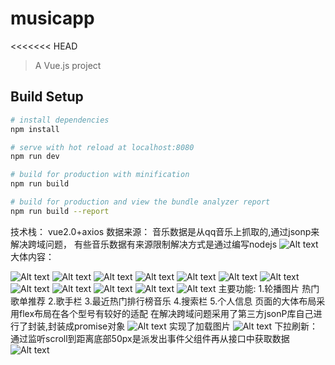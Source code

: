 # musicapp
<<<<<<< HEAD

> A Vue.js project

## Build Setup

``` bash
# install dependencies
npm install

# serve with hot reload at localhost:8080
npm run dev

# build for production with minification
npm run build

# build for production and view the bundle analyzer report
npm run build --report
```
技术栈： vue2.0+axios
数据来源：
音乐数据是从qq音乐上抓取的,通过jsonp来解决跨域问题，
有些音乐数据有来源限制解决方式是通过编写nodejs
![Alt text](https://github.com/smaRookie/musicapp/raw/master/rim/1.png)
大体内容：

![Alt text](https://github.com/smaRookie/musicapp/raw/master/rim/2.png)
![Alt text](https://github.com/smaRookie/musicapp/raw/master/rim/3.png)
![Alt text](https://github.com/smaRookie/musicapp/raw/master/rim/4.png)
![Alt text](https://github.com/smaRookie/musicapp/raw/master/rim/5.png)
![Alt text](https://github.com/smaRookie/musicapp/raw/master/rim/6.png)
![Alt text](https://github.com/smaRookie/musicapp/raw/master/rim/7.png)
![Alt text](https://github.com/smaRookie/musicapp/raw/master/rim/8.png)
![Alt text](https://github.com/smaRookie/musicapp/raw/master/rim/9.png)
![Alt text](https://github.com/smaRookie/musicapp/raw/master/rim/10.png)
![Alt text](https://github.com/smaRookie/musicapp/raw/master/rim/11.png)
![Alt text](https://github.com/smaRookie/musicapp/raw/master/rim/12.png)
![Alt text](https://github.com/smaRookie/musicapp/raw/master/rim/13.png)
主要功能:
1.轮播图片 热门歌单推荐
2.歌手栏
3.最近热门排行榜音乐
4.搜索栏
5.个人信息
页面的大体布局采用flex布局在各个型号有较好的适配
在解决跨域问题采用了第三方jsonP库自己进行了封装,封装成promise对象
![Alt text](https://github.com/smaRookie/musicapp/raw/master/rim/14.png)
实现了加载图片
![Alt text](https://github.com/smaRookie/musicapp/raw/master/rim/15.png)
下拉刷新：通过监听scroll到距离底部50px是派发出事件父组件再从接口中获取数据
![Alt text](https://github.com/smaRookie/musicapp/raw/master/rim/16.png)


